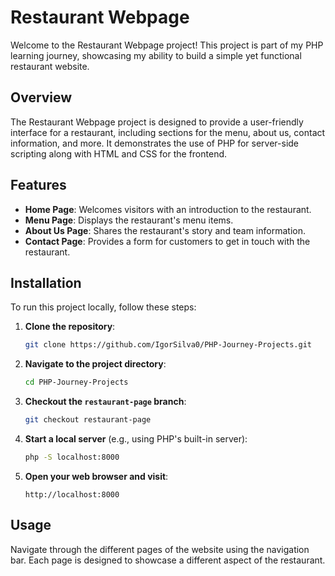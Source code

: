 # Restaurant Webpage

Welcome to the Restaurant Webpage project! This project is part of my PHP learning journey, showcasing my ability to build a simple yet functional restaurant website.

## Overview

The Restaurant Webpage project is designed to provide a user-friendly interface for a restaurant, including sections for the menu, about us, contact information, and more. It demonstrates the use of PHP for server-side scripting along with HTML and CSS for the frontend.

## Features

- **Home Page**: Welcomes visitors with an introduction to the restaurant.
- **Menu Page**: Displays the restaurant's menu items.
- **About Us Page**: Shares the restaurant's story and team information.
- **Contact Page**: Provides a form for customers to get in touch with the restaurant.

## Installation

To run this project locally, follow these steps:

1. **Clone the repository**:
   ```bash
   git clone https://github.com/IgorSilva0/PHP-Journey-Projects.git
   ```
2. **Navigate to the project directory**:
   ```bash
   cd PHP-Journey-Projects
   ```
3. **Checkout the `restaurant-page` branch**:
   ```bash
   git checkout restaurant-page
   ```
4. **Start a local server** (e.g., using PHP's built-in server):
   ```bash
   php -S localhost:8000
   ```
5. **Open your web browser and visit**:
   ```
   http://localhost:8000
   ```

## Usage

Navigate through the different pages of the website using the navigation bar. Each page is designed to showcase a different aspect of the restaurant.
